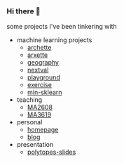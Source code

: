 ### Hi there 👋

some projects I've been tinkering with

- machine learning projects
  - [archette](https://github.com/xiaochuany/archette)
  - [arxette](https://github.com/xiaochuany/arxette)
  - [geography](https://github.com/xiaochuany/geography)
  - [nextval](https://github.com/xiaochuany/nextval)
  - [playground](https://github.com/xiaochuany/playground)
  - [exercise](https://github.com/xiaochuany/exercise)
  - [min-sklearn](https://github.com/xiaochuany/min-sklearn)
- teaching 
  - [MA2608](https://github.com/xiaochuany/MA2608)
  - [MA3619](https://github.com/xiaochuany/MA3619)
- personal
  - [homepage](https://github.com/xiaochuany/omega)
  - [blog](https://github.com/xiaochuany/1principle)
- presentation
  - [polytopes-slides](https://github.com/xiaochuany/polytopes-slides)
  